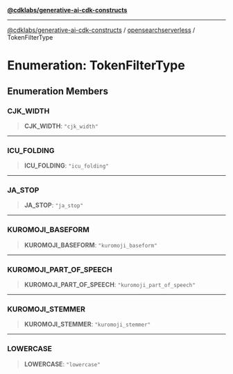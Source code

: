 [**@cdklabs/generative-ai-cdk-constructs**](../../../../README.md)

***

[@cdklabs/generative-ai-cdk-constructs](../../../../README.md) / [opensearchserverless](../README.md) / TokenFilterType

# Enumeration: TokenFilterType

## Enumeration Members

### CJK\_WIDTH

> **CJK\_WIDTH**: `"cjk_width"`

***

### ICU\_FOLDING

> **ICU\_FOLDING**: `"icu_folding"`

***

### JA\_STOP

> **JA\_STOP**: `"ja_stop"`

***

### KUROMOJI\_BASEFORM

> **KUROMOJI\_BASEFORM**: `"kuromoji_baseform"`

***

### KUROMOJI\_PART\_OF\_SPEECH

> **KUROMOJI\_PART\_OF\_SPEECH**: `"kuromoji_part_of_speech"`

***

### KUROMOJI\_STEMMER

> **KUROMOJI\_STEMMER**: `"kuromoji_stemmer"`

***

### LOWERCASE

> **LOWERCASE**: `"lowercase"`
